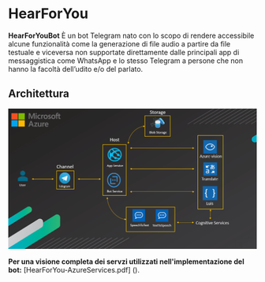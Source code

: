 # HearForYou
**HearForYouBot** È un bot Telegram nato con lo scopo di rendere accessibile alcune funzionalità come la generazione di file audio a partire da file testuale e viceversa non supportate direttamente dalle principali app di messaggistica come WhatsApp e lo stesso Telegram a persone che non hanno la facoltà dell’udito e/o del parlato.

## Architettura

![Architettura.png](bots/Architettura.png)

**Per una visione completa dei servzi utilizzati nell'implementazione del bot:** [HearForYou-AzureServices.pdf] (). 

